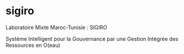 # sigiro
Laboratoire Mixte Maroc-Tunisie : SIGIRO

Système Intelligent pour la Gouvernance par une Gestion Intégrée des Ressources en O(eau)
